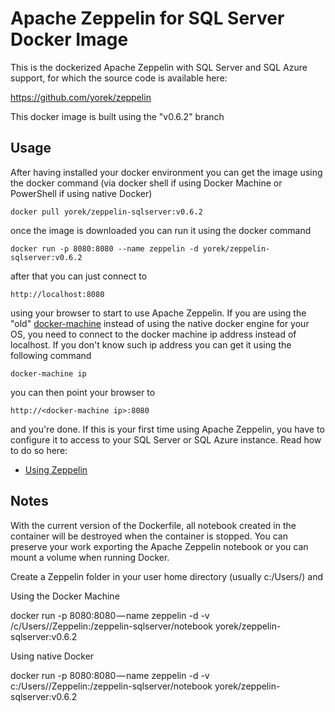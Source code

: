 # Apache Zeppelin for SQL Server Docker Image
This is the dockerized Apache Zeppelin with SQL Server and SQL Azure support, for which the source code is available here:

https://github.com/yorek/zeppelin

This docker image is built using the "v0.6.2" branch

## Usage

After having installed your docker environment you can get the image using the docker command (via docker shell if using Docker Machine or PowerShell if using native Docker)

    docker pull yorek/zeppelin-sqlserver:v0.6.2

once the image is downloaded you can run it using the docker command

    docker run -p 8080:8080 --name zeppelin -d yorek/zeppelin-sqlserver:v0.6.2

after that you can just connect to

    http://localhost:8080

using your browser to start to use Apache Zeppelin. If you are using the "old" [docker-machine](https://docs.docker.com/toolbox/overview/) instead of using the native docker engine for your OS, 
you need to connect to the docker machine ip address instead of localhost. If you don't know such ip address you can get it using the following command

    docker-machine ip

you can then point your browser to

    http://<docker-machine ip>:8080

and you're done. If this is your first time using Apache Zeppelin, you have to configure it to access to your SQL Server or SQL Azure instance. Read how to do so here:

 - [Using Zeppelin](https://github.com/yorek/zeppelin#using-zeppelin)

## Notes

With the current version of the Dockerfile, all notebook created in the container will be destroyed when the container is stopped. 
You can preserve your work exporting the Apache Zeppelin notebook or you can mount a volume when running Docker.

Create a Zeppelin folder in your user home directory (usually c:/Users/<user>) and

Using the Docker Machine 

docker run -p 8080:8080 — name zeppelin -d -v /c/Users/<user>/Zeppelin:/zeppelin-sqlserver/notebook yorek/zeppelin-sqlserver:v0.6.2

Using native Docker

docker run -p 8080:8080 — name zeppelin -d -v c:/Users/<user>/Zeppelin:/zeppelin-sqlserver/notebook yorek/zeppelin-sqlserver:v0.6.2

